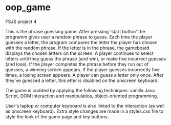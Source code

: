 # oop_game
 FSJS project 4

This is the phrase guessing game. 
After pressing 'start button' the programm gives user a random phrase to guess.
Each time the player guesses a letter, the program compares the letter the player has chosen with the random phrase. If the letter is in the phrase, the gameboard displays the chosen letters on the screen. A player continues to select letters until they guess the phrase (and win), or make five incorrect guesses (and lose). If the player completes the phrase before they run out of guesses, a winning screen appears. If the player guesses incorrectly five times, a losing screen appears.
A player can guess a letter only once. After they’ve guessed a letter, this etter is disabled on the onscreen keyboard.

The game is codded by applying the following techniques: vanilla Java Script, DOM interaction and manipulatios, object-oriented programming.

User's laptop or computer keyboard is also linked to the interaction (as well as onscreen keyboard).
Extra style changes are made in a styles.css file to style the look of the game page and key buttons.